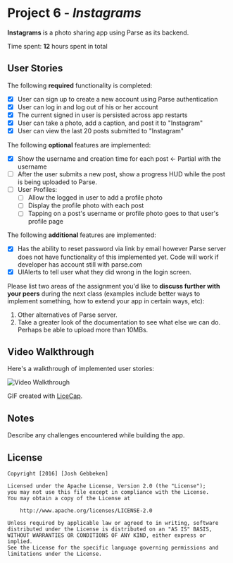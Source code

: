 # Project 6 - *Instagrams*

**Instagrams** is a photo sharing app using Parse as its backend.

Time spent: **12** hours spent in total

## User Stories

The following **required** functionality is completed:

- [x] User can sign up to create a new account using Parse authentication
- [x] User can log in and log out of his or her account
- [x] The current signed in user is persisted across app restarts
- [x] User can take a photo, add a caption, and post it to "Instagram"
- [x] User can view the last 20 posts submitted to "Instagram"

The following **optional** features are implemented:

- [x] Show the username and creation time for each post <- Partial with the username
- [ ] After the user submits a new post, show a progress HUD while the post is being uploaded to Parse.
- [ ] User Profiles:
   - [ ] Allow the logged in user to add a profile photo
   - [ ] Display the profile photo with each post
   - [ ] Tapping on a post's username or profile photo goes to that user's profile page

The following **additional** features are implemented:

- [x] Has the ability to reset password via link by email however Parse server does not have functionality of this implemented yet. Code will work if developer has account still with parse.com
- [x] UIAlerts to tell user what they did wrong in the login screen.

Please list two areas of the assignment you'd like to **discuss further with your peers** during the next class (examples include better ways to implement something, how to extend your app in certain ways, etc):

1. Other alternatives of Parse server. 
2. Take a greater look of the documentation to see what else we can do. Perhaps be able to upload more than 10MBs.

## Video Walkthrough 

Here's a walkthrough of implemented user stories:

<img src='http://imgur.com/q7jVIiO.gif' title='Video Walkthrough' width='' alt='Video Walkthrough' />

GIF created with [LiceCap](http://www.cockos.com/licecap/).

## Notes

Describe any challenges encountered while building the app.

## License

    Copyright [2016] [Josh Gebbeken]

    Licensed under the Apache License, Version 2.0 (the "License");
    you may not use this file except in compliance with the License.
    You may obtain a copy of the License at

        http://www.apache.org/licenses/LICENSE-2.0

    Unless required by applicable law or agreed to in writing, software
    distributed under the License is distributed on an "AS IS" BASIS,
    WITHOUT WARRANTIES OR CONDITIONS OF ANY KIND, either express or implied.
    See the License for the specific language governing permissions and
    limitations under the License.

